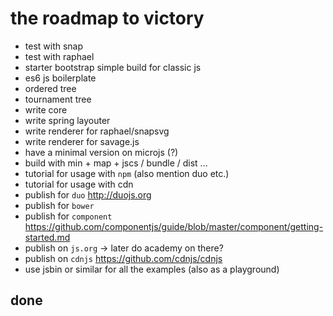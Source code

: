 # the roadmap to victory

- test with snap
- test with raphael
- starter bootstrap simple build for classic js
- es6 js boilerplate
- ordered tree
- tournament tree
- write core
- write spring layouter
- write renderer for raphael/snapsvg
- write renderer for savage.js
- have a minimal version on microjs (?)
- build with min + map + jscs / bundle / dist ...
- tutorial for usage with `npm` (also mention duo etc.)
- tutorial for usage with cdn
- publish for `duo` http://duojs.org
- publish for `bower`
- publish for `component` https://github.com/componentjs/guide/blob/master/component/getting-started.md
- publish on `js.org` -> later do academy on there?
- publish on `cdnjs` https://github.com/cdnjs/cdnjs
- use jsbin or similar for all the examples (also as a playground)

## done
